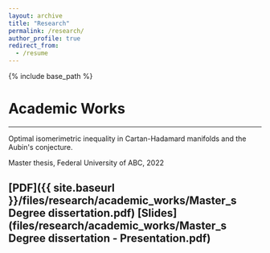 ```yaml
---
layout: archive
title: "Research"
permalink: /research/
author_profile: true
redirect_from:
  - /resume
---
```


{% include base_path %}

# Academic Works

---
Optimal isomerimetric inequality in Cartan-Hadamard manifolds and the Aubin's conjecture. 

Master thesis, Federal University of ABC, 2022

[PDF]({{ site.baseurl }}/files/research/academic_works/Master_s Degree dissertation.pdf) [Slides](files/research/academic_works/Master_s Degree dissertation - Presentation.pdf)
---

